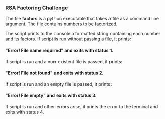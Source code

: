 ### RSA Factoring Challenge
The file **factors** is a python executable that takes a file as a command line argument.
The file contains numbers to be factorized.

The script prints to the console a formatted string containing each number and its factors.
If script is run without passing a file, it prints:
#### "Error! File name required" and exits with status 1.
If script is run and a non-existent file is passed, it prints:
#### "Error! File not found" and exits with status 2.
If script is run and an empty file is passed, it prints:
#### "Error! File empty" and exits with status 3.
If script is run and other errors arise, it prints the error to the terminal and exits with status 4.
